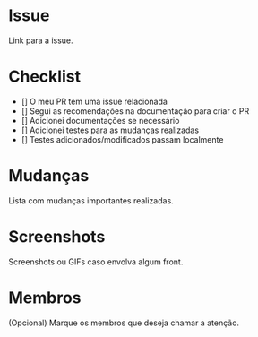# Issue
Link para a issue.

# Checklist
- [] O meu PR tem uma issue relacionada
- [] Segui as recomendações na documentação para criar o PR
- [] Adicionei documentações se necessário
- [] Adicionei testes para as mudanças realizadas
- [] Testes adicionados/modificados passam localmente

# Mudanças
Lista com mudanças importantes realizadas.


# Screenshots
Screenshots ou GIFs caso envolva algum front.


# Membros
(Opcional) Marque os membros que deseja chamar a atenção.
